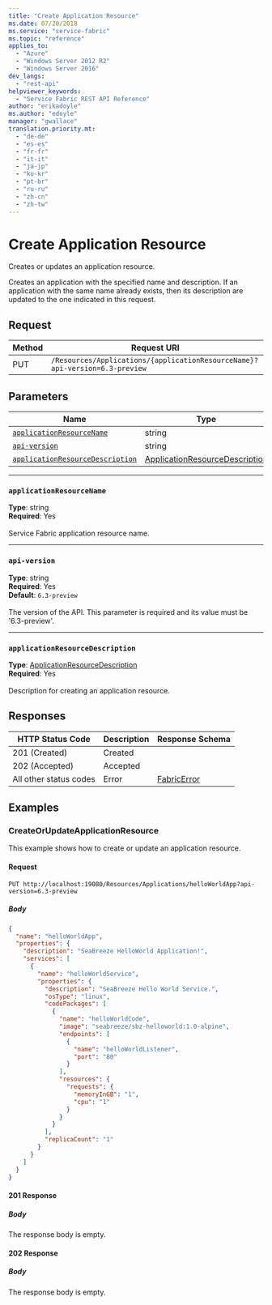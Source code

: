 ```yaml
---
title: "Create Application Resource"
ms.date: 07/20/2018
ms.service: "service-fabric"
ms.topic: "reference"
applies_to: 
  - "Azure"
  - "Windows Server 2012 R2"
  - "Windows Server 2016"
dev_langs: 
  - "rest-api"
helpviewer_keywords: 
  - "Service Fabric REST API Reference"
author: "erikadoyle"
ms.author: "edoyle"
manager: "gwallace"
translation.priority.mt: 
  - "de-de"
  - "es-es"
  - "fr-fr"
  - "it-it"
  - "ja-jp"
  - "ko-kr"
  - "pt-br"
  - "ru-ru"
  - "zh-cn"
  - "zh-tw"
---
```

# Create Application Resource
Creates or updates an application resource.

Creates an application with the specified name and description. If an application with the same name already exists, then its description are updated to the one indicated in this request.

## Request
| Method | Request URI |
| ------ | ----------- |
| PUT | `/Resources/Applications/{applicationResourceName}?api-version=6.3-preview` |


## Parameters
| Name | Type | Required | Location |
| --- | --- | --- | --- |
| [`applicationResourceName`](#applicationresourcename) | string | Yes | Path |
| [`api-version`](#api-version) | string | Yes | Query |
| [`applicationResourceDescription`](#applicationresourcedescription) | [ApplicationResourceDescription](sfclient-v63-model-applicationresourcedescription.md) | Yes | Body |

____
### `applicationResourceName`
__Type__: string <br/>
__Required__: Yes<br/>
<br/>
Service Fabric application resource name.


____
### `api-version`
__Type__: string <br/>
__Required__: Yes<br/>
__Default__: `6.3-preview` <br/>
<br/>
The version of the API. This parameter is required and its value must be '6.3-preview'.


____
### `applicationResourceDescription`
__Type__: [ApplicationResourceDescription](sfclient-v63-model-applicationresourcedescription.md) <br/>
__Required__: Yes<br/>
<br/>
Description for creating an application resource.

## Responses

| HTTP Status Code | Description | Response Schema |
| --- | --- | --- |
| 201 (Created) | Created<br/> |  |
| 202 (Accepted) | Accepted<br/> |  |
| All other status codes | Error<br/> | [FabricError](sfclient-v63-model-fabricerror.md) |

## Examples

### CreateOrUpdateApplicationResource

This example shows how to create or update an application resource.

#### Request
```
PUT http://localhost:19080/Resources/Applications/helloWorldApp?api-version=6.3-preview
```

##### Body
```json
{
  "name": "helloWorldApp",
  "properties": {
    "description": "SeaBreeze HelloWorld Application!",
    "services": [
      {
        "name": "helloWorldService",
        "properties": {
          "description": "SeaBreeze Hello World Service.",
          "osType": "linux",
          "codePackages": [
            {
              "name": "helloWorldCode",
              "image": "seabreeze/sbz-helloworld:1.0-alpine",
              "endpoints": [
                {
                  "name": "helloWorldListener",
                  "port": "80"
                }
              ],
              "resources": {
                "requests": {
                  "memoryInGB": "1",
                  "cpu": "1"
                }
              }
            }
          ],
          "replicaCount": "1"
        }
      }
    ]
  }
}
```

#### 201 Response
##### Body
The response body is empty.
#### 202 Response
##### Body
The response body is empty.
